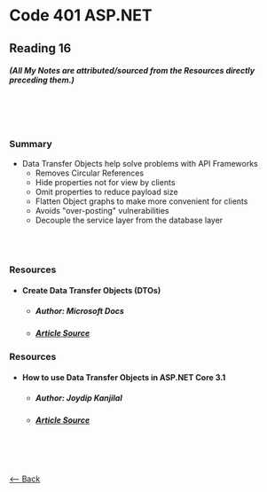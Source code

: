 # Code 401 ASP.NET
## Reading 16
##### (All My Notes are attributed/sourced from the Resources directly preceding them.)

<br>
<br>
<br>

### Summary
* Data Transfer Objects help solve problems with API Frameworks
  * Removes Circular References
  * Hide properties not for view by clients
  * Omit properties to reduce payload size
  * Flatten Object graphs to make more convenient for clients
  * Avoids "over-posting" vulnerabilities
  * Decouple the service layer from the database layer

<br>
<br>

### Resources
* #### __Create Data Transfer Objects (DTOs)__
  * ##### Author:  Microsoft Docs
  * ##### [Article Source](https://docs.microsoft.com/en-us/aspnet/web-api/overview/data/using-web-api-with-entity-framework/part-5)

### Resources
* #### __How to use Data Transfer Objects in ASP.NET Core 3.1__
  * ##### Author:  Joydip Kanjilal
  * ##### [Article Source](https://www.infoworld.com/article/3562271/how-to-use-data-transfer-objects-in-aspnet-core-31.html)

<br>
<br>
<br>

[<-- Back](../README.md)
